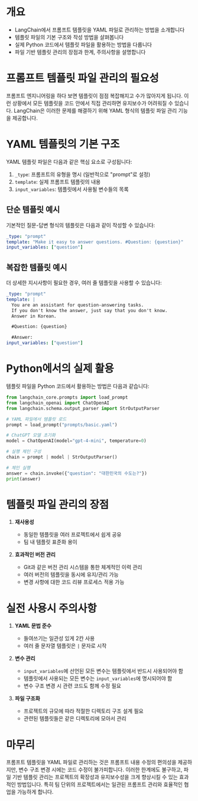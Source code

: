 # 개요

- LangChain에서 프롬프트 템플릿을 YAML 파일로 관리하는 방법을 소개합니다
- 템플릿 파일의 기본 구조와 작성 방법을 살펴봅니다
- 실제 Python 코드에서 템플릿 파일을 활용하는 방법을 다룹니다
- 파일 기반 템플릿 관리의 장점과 한계, 주의사항을 설명합니다

# 프롬프트 템플릿 파일 관리의 필요성

프롬프트 엔지니어링을 하다 보면 템플릿이 점점 복잡해지고 수가 많아지게 됩니다. 이런 상황에서 모든 템플릿을 코드 안에서 직접 관리하면 유지보수가 어려워질 수 있습니다. LangChain은 이러한 문제를 해결하기 위해 YAML 형식의 템플릿 파일 관리 기능을 제공합니다.

# YAML 템플릿의 기본 구조

YAML 템플릿 파일은 다음과 같은 핵심 요소로 구성됩니다:

1. `_type`: 프롬프트의 유형을 명시 (일반적으로 "prompt"로 설정)
2. `template`: 실제 프롬프트 템플릿의 내용
3. `input_variables`: 템플릿에서 사용될 변수들의 목록

## 단순 템플릿 예시

기본적인 질문-답변 형식의 템플릿은 다음과 같이 작성할 수 있습니다:

```yaml
_type: "prompt"
template: "Make it easy to answer questions. #Question: {question}"
input_variables: ["question"]
```

## 복잡한 템플릿 예시

더 상세한 지시사항이 필요한 경우, 여러 줄 템플릿을 사용할 수 있습니다:

```yaml
_type: "prompt"
template: |
  You are an assistant for question-answering tasks.
  If you don't know the answer, just say that you don't know.
  Answer in Korean.

  #Question: {question}

  #Answer:
input_variables: ["question"]
```

# Python에서의 실제 활용

템플릿 파일을 Python 코드에서 활용하는 방법은 다음과 같습니다:

```python
from langchain_core.prompts import load_prompt
from langchain_openai import ChatOpenAI
from langchain.schema.output_parser import StrOutputParser

# YAML 파일에서 템플릿 로드
prompt = load_prompt("prompts/basic.yaml")

# ChatGPT 모델 초기화
model = ChatOpenAI(model="gpt-4-mini", temperature=0)

# 실행 체인 구성
chain = prompt | model | StrOutputParser()

# 체인 실행
answer = chain.invoke({"question": "대한민국의 수도는?"})
print(answer)
```

#  템플릿 파일 관리의 장점

1. **재사용성**
   - 동일한 템플릿을 여러 프로젝트에서 쉽게 공유
   - 팀 내 템플릿 표준화 용이

2. **효과적인 버전 관리**
   - Git과 같은 버전 관리 시스템을 통한 체계적인 이력 관리
   - 여러 버전의 템플릿을 동시에 유지/관리 가능
   - 변경 사항에 대한 코드 리뷰 프로세스 적용 가능

# 실전 사용시 주의사항

1. **YAML 문법 준수**
   - 들여쓰기는 일관성 있게 2칸 사용
   - 여러 줄 문자열 템플릿은 `|` 문자로 시작

2. **변수 관리**
   - `input_variables`에 선언된 모든 변수는 템플릿에서 반드시 사용되어야 함
   - 템플릿에서 사용되는 모든 변수는 `input_variables`에 명시되어야 함
   - 변수 구조 변경 시 관련 코드도 함께 수정 필요

3. **파일 구조화**
   - 프로젝트의 규모에 따라 적절한 디렉토리 구조 설계 필요
   - 관련된 템플릿들은 같은 디렉토리에 모아서 관리

# 마무리

프롬프트 템플릿을 YAML 파일로 관리하는 것은 프롬프트 내용 수정의 편의성을 제공하지만, 변수 구조 변경 시에는 코드 수정이 불가피합니다. 이러한 한계에도 불구하고, 파일 기반 템플릿 관리는 프로젝트의 확장성과 유지보수성을 크게 향상시킬 수 있는 효과적인 방법입니다. 특히 팀 단위의 프로젝트에서는 일관된 프롬프트 관리와 효율적인 협업을 가능하게 합니다.